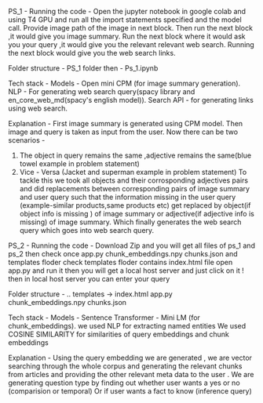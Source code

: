 PS_1 - 
Running the code - 
Open the jupyter notebook in google colab and using T4 GPU and run all the import statements specified and the model call.
Provide image path of the image in next block.
Then run the next block ,it would give you image summary.
Run the next block where it would ask you your query ,it would give you the relevant relevant web search.
Running the next block would give you the web search links.

Folder structure -
PS_1 folder then - 
Ps_1.ipynb

Tech stack - 
Models - Open mini CPM (for image summary generation).
NLP - For generating web search query(spacy library and en_core_web_md(spacy's english model)).
Search API - for generating links using web search.

Explanation - 
First image summary is generated using CPM model.
Then image and query is taken as input from the user.
Now there can be two scenarios - 
1) The object in query remains the same ,adjective remains the same(blue towel example in problem statement)
2) Vice - Versa (Jacket and superman example in problem statement)
To tackle this we took all objects and their corrosponding adjectives pairs and did replacements between corresponding pairs
of image summary and user query such that the information missing in the user query (example-similar products,same products etc) get 
replaced by object(if object info is missing ) of image summary or adjective(if adjective info is missing) of image summary.
Which finally generates the web search query which goes into web search query.

PS_2 - 
Running the code - 
Download Zip and you will get all files of ps_1 and ps_2 then check once app.py chunk_embeddings.npy chunks.json and templates floder
check  templates floder contains index.html file 
open app.py and run it 
then you will get a local host server and just click on it !
then in local host server you can enter your query

Folder structure -
..
templates -> index.html
app.py  
chunk_embeddings.npy
chunks.json

Tech stack - 
Models - Sentence Transformer - Mini LM (for chunk_embeddings).
we used NLP for extracting named entities
We used COSINE SIMILARITY for similarities of query embeddings and chunk embeddings

Explanation - 
Using the query embedding we are generated , we are vector searching through the whole corpus and generating the relevant chunks from articles and providing the other relevant meta data to the user .
We are generating question type by finding out whether user wants a yes or no (comparision or temporal)
Or if user wants a fact to know (inference query)
 


